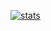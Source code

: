[![stats](https://github-readme-stats.vercel.app/api/wakatime?username=wangit124)](https://github.com/wangit124/github-readme-stats)
